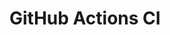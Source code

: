 # GitHub Actions CI













































































































































































































































































































































































































































































































































































































































































































































































































































































































































































































































































































































































































































































































































































































































































































































































































































































































































































































































































































































































































































































































































































































































































































































































































































































































































































































































































































































































































































































































































































